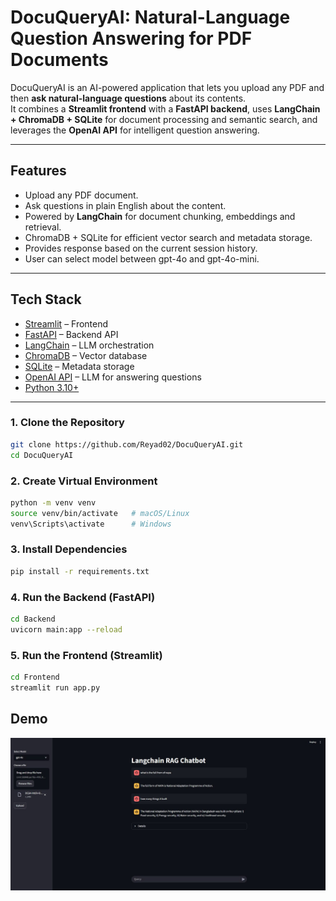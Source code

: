 # DocuQueryAI: Natural-Language Question Answering for PDF Documents

DocuQueryAI is an AI-powered application that lets you upload any PDF and then **ask natural-language questions** about its contents.  
It combines a **Streamlit frontend** with a **FastAPI backend**, uses **LangChain + ChromaDB + SQLite** for document processing and semantic search, and leverages the **OpenAI API** for intelligent question answering.

---

##  Features
-  Upload any PDF document.
-  Ask questions in plain English about the content.
-  Powered by **LangChain** for document chunking, embeddings and retrieval.
-  ChromaDB + SQLite for efficient vector search and metadata storage.
-  Provides response based on the current session history.
-  User can select model between gpt-4o and gpt-4o-mini.


---

##  Tech Stack
- [Streamlit](https://streamlit.io/) – Frontend
- [FastAPI](https://fastapi.tiangolo.com/) – Backend API
- [LangChain](https://www.langchain.com/) – LLM orchestration
- [ChromaDB](https://www.trychroma.com/) – Vector database
- [SQLite](https://www.sqlite.org/) – Metadata storage
- [OpenAI API](https://platform.openai.com/) – LLM for answering questions
- [Python 3.10+](https://www.python.org/)

---

### 1. Clone the Repository
```bash
git clone https://github.com/Reyad02/DocuQueryAI.git
cd DocuQueryAI
```

### 2. Create Virtual Environment
```bash
python -m venv venv
source venv/bin/activate   # macOS/Linux
venv\Scripts\activate      # Windows
```

### 3. Install Dependencies
```bash
pip install -r requirements.txt
```

### 4. Run the Backend (FastAPI)
```bash
cd Backend
uvicorn main:app --reload
```

### 5. Run the Frontend (Streamlit)
```bash
cd Frontend
streamlit run app.py
```
## Demo
![image_alt](https://github.com/Reyad02/Ask-My-PDF/blob/3b2a1a0fc19e8c0567949d0ce636260cbb642aed/Demo.jpg)
